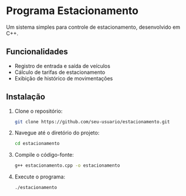 # Programa Estacionamento

Um sistema simples para controle de estacionamento, desenvolvido em C++.

## Funcionalidades
- Registro de entrada e saída de veículos
- Cálculo de tarifas de estacionamento
- Exibição de histórico de movimentações

## Instalação
1. Clone o repositório:
   ```bash
   git clone https://github.com/seu-usuario/estacionamento.git

2. Navegue até o diretório do projeto:
    ```bash
    cd estacionamento   

3. Compile o código-fonte:
    ```bash
    g++ estacionamento.cpp -o estacionamento

4. Execute o programa:
    ```bash
    ./estacionamento